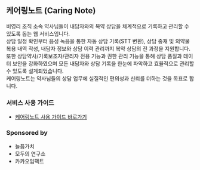 ## 케어링노트 (Caring Note)

비영리 조직 소속 약사님들이 내담자와의 복약 상담을 체계적으로 기록하고 관리할 수 있도록 돕는 웹 서비스입니다.  
상담 일정 확인부터 음성 녹음을 통한 자동 상담 기록(STT 변환), 상담 중재 및 의약물 복용 내역 작성, 내담자 정보와 상담 이력 관리까지 복약 상담의 전 과정을 지원합니다.  
또한 상담약사/기록보조자/관리자 전용 기능과 권한 관리 기능을 통해 상담 품질과 데이터 보안을 강화하였으며 모든 내담자와 상담 기록을 한눈에 파악하고 효율적으로 관리할 수 있도록 설계되었습니다.  
케어링노트는 약사님들의 상담 업무에 실질적인 편의성과 신뢰를 더하는 것을 목표로 합니다.

### 서비스 사용 가이드
- [케어링노트 사용 가이드 바로가기](https://yoonyounglee.notion.site/19a4b68481fb802db0fef7bbf9e35afb?pvs=4)

### Sponsored by
- 늘픔가치
- 모두의 연구소
- 카카오임팩트
